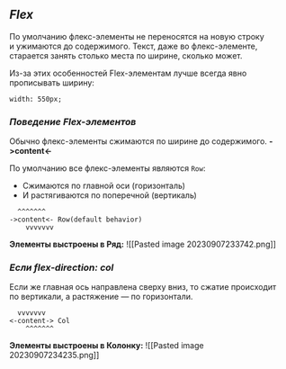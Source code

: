 ## *Flex*

По умолчанию флекс-элементы не переносятся на новую строку и ужимаются до содержимого. 
Текст, даже во флекс-элементе, старается занять столько места по ширине, сколько может.

Из-за этих особенностей Flex-элементам лучше всегда явно прописывать ширину:
```
width: 550px;
```

### *Поведение Flex-элементов*

Обычно флекс-элементы сжимаются по ширине до содержимого. **->content<-**

По умолчанию все флекс-элементы являются `Row`:
- Сжимаются по главной оси (горизонталь) 
- И растягиваются по поперечной (вертикаль)
  
```
  ^^^^^^^
->content<- Row(default behavior)
	vvvvvvv
```

**Элементы выстроены в Ряд:**
![[Pasted image 20230907233742.png]]
### *Если flex-direction: col*

Если же главная ось направлена сверху вниз, то сжатие происходит по вертикали, а растяжение — по горизонтали.

```
  vvvvvvv
<-content-> Col
	^^^^^^^
```

**Элементы выстроены в Колонку:**
![[Pasted image 20230907234235.png]]